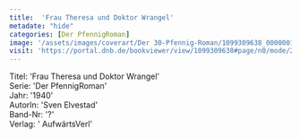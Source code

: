 ```yaml
---
title:  'Frau Theresa und Doktor Wrangel'
metadate: "hide"
categories: [Der PfennigRoman]
image: '/assets/images/coverart/Der 30-Pfennig-Roman/1099309638_00000010.jpg'
visit: 'https://portal.dnb.de/bookviewer/view/1099309638#page/n0/mode/2up'
---
```

Titel: 'Frau Theresa und Doktor Wrangel' <br>
Serie: 'Der PfennigRoman' <br>
Jahr: '1940' <br>
AutorIn: 'Sven Elvestad' <br>
Band-Nr: '?' <br>
Verlag: ' AufwärtsVerl'